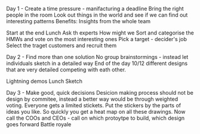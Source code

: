 Day 1 - 
Create a time pressure - manifacturing a deadline
Bring the right people in the room
Look out things in the world and see if we can find out interesting patterns
Benefits: Insights from the whole team


Start at the end
Lunch
Ask th experts
How might we
Sort and categorise the HMWs and vote on the most interesting ones
Pick a target - decider's job
Select the traget customers and recruit them

Day 2 - 
Find more than one solution
No group brainstormings - instead let individuals sketch in a detailed way
End of the day 10/12 different designs that are very detailed competing with eath other.

Lightning demos
Lunch
Sketch

Day 3 - Make good, quick decisions
Desicion making process should not be design by commitee, instead a better way would be through weighted voting.
Everyone gets a limited stickets. Put the stickers by the parts of ideas you like. So quickly you get a heat map on all these drawings.
Now call the COOs and CEOs - call on which protoytpe to build, which design goes forward
Battle royale

